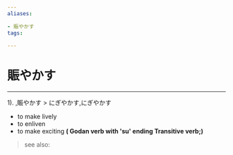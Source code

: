 ```yaml
---
aliases:
    
- 賑やかす
tags:
    
---
```


# 賑やかす
---
1).
,賑やかす > にぎやかす,にぎやかす

- to make lively
- to enliven
- to make exciting
**( Godan verb with 'su' ending Transitive verb;)**
> see also: 
            